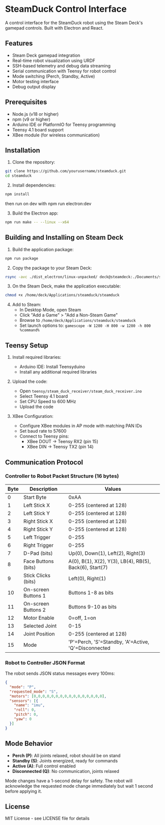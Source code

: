 # SteamDuck Control Interface

A control interface for the SteamDuck robot using the Steam Deck's gamepad controls. Built with Electron and React.

## Features

- Steam Deck gamepad integration
- Real-time robot visualization using URDF
- SSH-based telemetry and debug data streaming
- Serial communication with Teensy for robot control
- Mode switching (Perch, Standby, Active)
- Motor testing interface
- Debug output display

## Prerequisites

- Node.js (v18 or higher)
- npm (v9 or higher)
- Arduino IDE or PlatformIO for Teensy programming
- Teensy 4.1 board support
- XBee module (for wireless communication)

## Installation

1. Clone the repository:
```bash
git clone https://github.com/yourusername/steamduck.git
cd steamduck
```

2. Install dependencies:
```bash
npm install
```
then run on dev with
 npm run electron:dev

3. Build the Electron app:
```bash
npm run make -- --linux --x64 
```

## Building and Installing on Steam Deck

1. Build the application package:
```bash
npm run package
```

2. Copy the package to your Steam Deck:
```bash
rsync -avc ./dist_electron/linux-unpacked/ deck@steamdeck:./Documents/steamduck
```

3. On the Steam Deck, make the application executable:
```bash
chmod +x /home/deck/Applications/steamduck/steamduck
```

4. Add to Steam:
   - In Desktop Mode, open Steam
   - Click "Add a Game" > "Add a Non-Steam Game"
   - Browse to `/home/deck/Applications/steamduck/steamduck`
   - Set launch options to: `gamescope -W 1280 -H 800 -w 1280 -h 800 %command%`

## Teensy Setup

1. Install required libraries:
   - Arduino IDE: Install Teensyduino
   - Install any additional required libraries

2. Upload the code:
   - Open `teensy/steam_duck_receiver/steam_duck_receiver.ino`
   - Select Teensy 4.1 board
   - Set CPU Speed to 600 MHz
   - Upload the code

3. XBee Configuration:
   - Configure XBee modules in AP mode with matching PAN IDs
   - Set baud rate to 57600
   - Connect to Teensy pins:
     - XBee DOUT -> Teensy RX2 (pin 15)
     - XBee DIN -> Teensy TX2 (pin 14)

## Communication Protocol

### Controller to Robot Packet Structure (16 bytes)

| Byte | Description | Values |
|------|-------------|--------|
| 0    | Start Byte | 0xAA |
| 1    | Left Stick X | 0-255 (centered at 128) |
| 2    | Left Stick Y | 0-255 (centered at 128) |
| 3    | Right Stick X | 0-255 (centered at 128) |
| 4    | Right Stick Y | 0-255 (centered at 128) |
| 5    | Left Trigger | 0-255 |
| 6    | Right Trigger | 0-255 |
| 7    | D-Pad (bits) | Up(0), Down(1), Left(2), Right(3) |
| 8    | Face Buttons (bits) | A(0), B(1), X(2), Y(3), LB(4), RB(5), Back(6), Start(7) |
| 9    | Stick Clicks (bits) | Left(0), Right(1) |
| 10   | On-screen Buttons 1 | Buttons 1-8 as bits |
| 11   | On-screen Buttons 2 | Buttons 9-10 as bits |
| 12   | Motor Enable | 0=off, 1=on |
| 13   | Selected Joint | 0-15 |
| 14   | Joint Position | 0-255 (centered at 128) |
| 15   | Mode | 'P'=Perch, 'S'=Standby, 'A'=Active, 'Q'=Disconnected |

### Robot to Controller JSON Format

The robot sends JSON status messages every 100ms:
```json
{
  "mode": "P",
  "requested_mode": "S",
  "motors": [0,0,0,0,0,0,0,0,0,0,0,0,0,0,0,0],
  "sensors": [{
    "name": "imu",
    "roll": 0,
    "pitch": 0,
    "yaw": 0
  }]
}
```

## Mode Behavior

- **Perch (P)**: All joints relaxed, robot should be on stand
- **Standby (S)**: Joints energized, ready for commands
- **Active (A)**: Full control enabled
- **Disconnected (Q)**: No communication, joints relaxed

Mode changes have a 1-second delay for safety. The robot will acknowledge the requested mode change immediately but wait 1 second before applying it.

## License

MIT License - see LICENSE file for details
